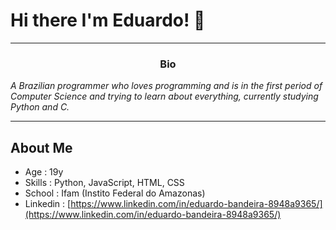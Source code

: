 # Hi there I'm Eduardo! 👋

---

<h3 align = " center "> Bio </h3>

_A Brazilian programmer who loves programming and is in the first period of Computer Science and trying to learn about everything, currently studying Python and C._

---

## About Me

* Age : 19y
* Skills : Python, JavaScript, HTML, CSS
* School : Ifam (Instito Federal do Amazonas)
* Linkedin : [https://www.linkedin.com/in/eduardo-bandeira-8948a9365/](https://www.linkedin.com/in/eduardo-bandeira-8948a9365/)
